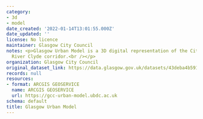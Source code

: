 ```yaml
---
category:
- 3d
- model
date_created: '2022-01-14T13:01:55.000Z'
date_updated: ''
license: No licence
maintainer: Glasgow City Council
notes: <p>Glasgow Urban Model is a 3D digital representation of the City Centre and
  River Clyde corridor.<br /></p>
organization: Glasgow City Council
original_dataset_link: https://data.glasgow.gov.uk/datasets/43deba4b591743528f7ce9c6ff7c9746
records: null
resources:
- format: ARCGIS GEOSERVICE
  name: ARCGIS GEOSERVICE
  url: https://gcc-urban-model.ubdc.ac.uk
schema: default
title: Glasgow Urban Model
---
```

